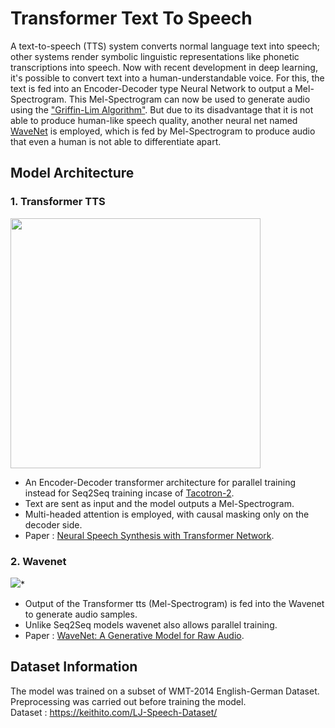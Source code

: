 # Transformer Text To Speech

A text-to-speech (TTS) system converts normal language text into speech; other systems render symbolic linguistic representations like phonetic transcriptions into speech. Now with recent development in deep learning, it's possible to convert text into a human-understandable voice. For this, the text is fed into an Encoder-Decoder type Neural Network to output a Mel-Spectrogram. This Mel-Spectrogram can now be used to generate audio using the ["Griffin-Lim Algorithm"](https://paperswithcode.com/method/griffin-lim-algorithm). But due to its disadvantage that it is not able to produce human-like speech quality, another neural net named [WaveNet](https://deepmind.com/blog/article/wavenet-generative-model-raw-audio) is employed, which is fed by Mel-Spectrogram to produce audio that even a human is not able to differentiate apart.

## Model Architecture

### 1. Transformer TTS
  <img src="https://github.com/ShivamRajSharma/Transformer-Text-To-Speech/blob/main/Transformer_tts_model/model.png" height="400" width="400"/>

  * An Encoder-Decoder transformer architecture for parallel training instead for Seq2Seq training incase of [Tacotron-2](https://github.com/NVIDIA/tacotron2).
  * Text are sent as input and the model outputs a Mel-Spectrogram.
  * Multi-headed attention is employed, with causal masking only on the decoder side.
  * Paper : [Neural Speech Synthesis with Transformer Network](https://arxiv.org/abs/1809.08895).

### 2. Wavenet
  <img src="https://i.stack.imgur.com/t7qkv.png">*
  
  * Output of the Transformer tts (Mel-Spectrogram) is fed into the Wavenet to generate audio samples.
  * Unlike Seq2Seq models wavenet also allows parallel training.
  * Paper : [WaveNet: A Generative Model for Raw Audio](https://arxiv.org/abs/1609.03499).
  



## Dataset Information
The model was trained on a subset of WMT-2014 English-German Dataset. Preprocessing was carried out before training the model.</br>
Dataset : https://keithito.com/LJ-Speech-Dataset/
